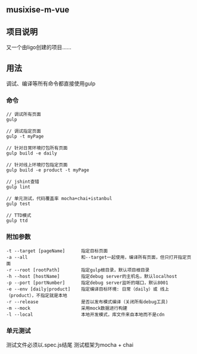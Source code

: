 ## musixise-m-vue

## 项目说明

又一个由ligo创建的项目......

## 用法

调试、编译等所有命令都直接使用gulp

### 命令
```
// 调试所有页面
gulp

// 调试指定页面
gulp -t myPage

// 针对日常环境打包所有页面
gulp build -e daily

// 针对线上环境打包指定页面
gulp build -e product -t myPage

// jshint查错
gulp lint

// 单元测试，代码覆盖率 mocha+chai+istanbul
gulp test

// TTD模式
gulp ttd
```

### 附加参数
```
-t --target [pageName]      指定目标页面
-a --all                    和--target一起使用，编译所有页面，但只打开指定页面
-r --root [rootPath]        指定gulp根目录，默认项目根目录
-h --host [hostName]        指定debug server的主机名，默认localhost
-p --port [portNumber]      指定debug server监听的端口，默认8001
-e --env [daily|product]    指定编译目标环境: 日常（daily）或 线上（product），不指定就是本地
-r --release                是否以发布模式编译（关闭所有debug工具)
-m --mock                   采用mock数据进行构建
-l --local                  本地开发模式，库文件来自本地而不是cdn
```

### 单元测试
测试文件必须以.spec.js结尾 
测试框架为mocha + chai



